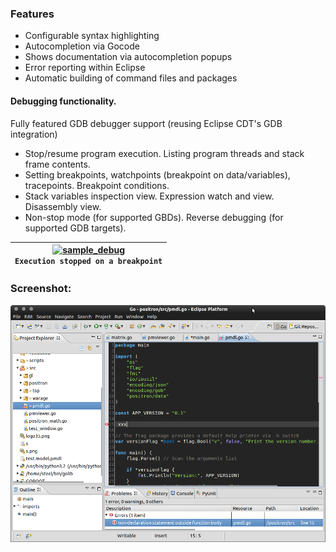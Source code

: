 ### Features
- Configurable syntax highlighting
- Autocompletion via Gocode
- Shows documentation via autocompletion popups
- Error reporting within Eclipse
- Automatic building of command files and packages

#### Debugging functionality. 
Fully featured GDB debugger support (reusing Eclipse CDT's GDB integration)
  * Stop/resume program execution. Listing program threads and stack frame contents.
  * Setting breakpoints, watchpoints (breakpoint on data/variables), tracepoints. Breakpoint conditions.
  * Stack variables inspection view. Expression watch and view. Disassembly view.
  * Non-stop mode (for supported GBDs). Reverse debugging (for supported GDB targets).

| [![sample_debug](screenshots/sample_debug.thumbs.png)](screenshots/sample_debug.png?raw=true)<br/>`Execution stopped on a breakpoint` |
|----|

### Screenshot:

![sample_basic](screenshots/main_screenshot-2012.png?raw=true)
